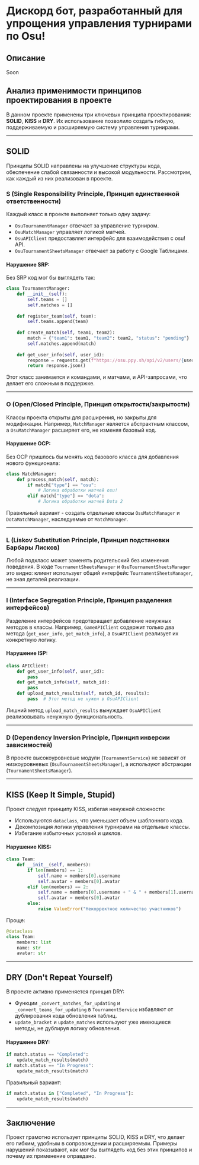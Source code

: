 # Дискорд бот, разработанный для упрощения управления турнирами по Osu!

## Описание
Soon


## Анализ применимости принципов проектирования в проекте

В данном проекте применены три ключевых принципа проектирования: **SOLID**, **KISS** и **DRY**. Их использование позволило создать гибкую, поддерживаемую и расширяемую систему управления турнирами.

---

## SOLID
Принципы SOLID направлены на улучшение структуры кода, обеспечение слабой связанности и высокой модульности. Рассмотрим, как каждый из них реализован в проекте.

### **S** (Single Responsibility Principle, Принцип единственной ответственности)
Каждый класс в проекте выполняет только одну задачу:
- `OsuTournamentManager` отвечает за управление турниром.
- `OsuMatchManager` управляет логикой матчей.
- `OsuAPIClient` предоставляет интерфейс для взаимодействия с osu! API.
- `OsuTournamentSheetsManager` отвечает за работу с Google Таблицами.

#### **Нарушение SRP**:
Без SRP код мог бы выглядеть так:
```python
class TournamentManager:
    def __init__(self):
        self.teams = []
        self.matches = []
    
    def register_team(self, team):
        self.teams.append(team)
    
    def create_match(self, team1, team2):
        match = {"team1": team1, "team2": team2, "status": "pending"}
        self.matches.append(match)
    
    def get_user_info(self, user_id):
        response = requests.get(f"https://osu.ppy.sh/api/v2/users/{user_id}")
        return response.json()
```
Этот класс занимается и командами, и матчами, и API-запросами, что делает его сложным в поддержке.

---

### **O** (Open/Closed Principle, Принцип открытости/закрытости)
Классы проекта открыты для расширения, но закрыты для модификации. Например, `MatchManager` является абстрактным классом, а `OsuMatchManager` расширяет его, не изменяя базовый код.

#### **Нарушение OCP**:
Без OCP пришлось бы менять код базового класса для добавления нового функционала:
```python
class MatchManager:
    def process_match(self, match):
        if match["type"] == "osu":
            # Логика обработки матчей osu!
        elif match["type"] == "dota":
            # Логика обработки матчей Dota 2
```
Правильный вариант - создать отдельные классы `OsuMatchManager` и `DotaMatchManager`, наследуемые от `MatchManager`.

---

### **L** (Liskov Substitution Principle, Принцип подстановки Барбары Лисков)
Любой подкласс может заменять родительский без изменения поведения. В коде `TournamentSheetsManager` и `OsuTournamentSheetsManager` это видно: клиент использует общий интерфейс `TournamentSheetsManager`, не зная деталей реализации.

---

### **I** (Interface Segregation Principle, Принцип разделения интерфейсов)
Разделение интерфейсов предотвращает добавление ненужных методов в классы. Например, `GameAPIClient` содержит только два метода (`get_user_info`, `get_match_info`), а `OsuAPIClient` реализует их конкретную логику.

#### **Нарушение ISP**:
```python
class APIClient:
    def get_user_info(self, user_id):
        pass
    def get_match_info(self, match_id):
        pass
    def upload_match_results(self, match_id, results):
        pass  # Этот метод не нужен в OsuAPIClient
```
Лишний метод `upload_match_results` вынуждает `OsuAPIClient` реализовывать ненужную функциональность.

---

### **D** (Dependency Inversion Principle, Принцип инверсии зависимостей)
В проекте высокоуровневые модули (`TournamentService`) не зависят от низкоуровневых (`OsuTournamentSheetsManager`), а используют абстракции (`TournamentSheetsManager`).

---

## KISS (Keep It Simple, Stupid)
Проект следует принципу KISS, избегая ненужной сложности:
- Используются `dataclass`, что уменьшает объем шаблонного кода.
- Декомпозиция логики управления турнирами на отдельные классы.
- Избегание избыточных условий и циклов.

#### **Нарушение KISS**:
```python
class Team:
    def __init__(self, members):
        if len(members) == 1:
            self.name = members[0].username
            self.avatar = members[0].avatar
        elif len(members) == 2:
            self.name = members[0].username + " & " + members[1].username
            self.avatar = members[0].avatar
        else:
            raise ValueError("Некорректное количество участников")
```
Проще:
```python
@dataclass
class Team:
    members: list
    name: str
    avatar: str
```

---

## DRY (Don't Repeat Yourself)
В проекте активно применяется принцип DRY:
- Функции `_convert_matches_for_updating` и `_convert_teams_for_updating` в `TournamentService` избавляют от дублирования кода обновления таблиц.
- `update_bracket` и `update_matches` используют уже имеющиеся методы, не дублируя логику обновления.

#### **Нарушение DRY**:
```python
if match.status == "Completed":
    update_match_results(match)
if match.status == "In Progress":
    update_match_results(match)
```
Правильный вариант:
```python
if match.status in ["Completed", "In Progress"]:
    update_match_results(match)
```

---

## Заключение
Проект грамотно использует принципы SOLID, KISS и DRY, что делает его гибким, удобным в сопровождении и расширяемым. Примеры нарушений показывают, как мог бы выглядеть код без этих принципов и почему их применение оправдано.

